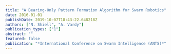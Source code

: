 ```yaml
---
title: "A Bearing-Only Pattern Formation Algorithm for Swarm Robotics"
date: 2016-01-01
publishDate: 2019-10-07T18:43:22.648218Z
authors: ["N. Shiell", "A. Vardy"]
publication_types: ["1"]
abstract: ""
featured: false
publication: "*International Conference on Swarm Intelligence (ANTS)*"
---
```


